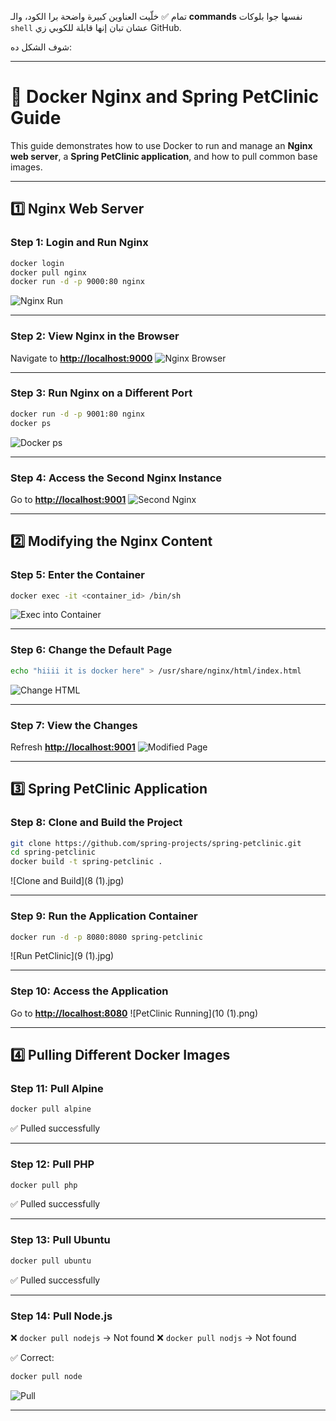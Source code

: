 تمام ✅ خلّيت العناوين كبيرة واضحة برا الكود، والـ **commands** نفسها جوا بلوكات `shell` عشان تبان إنها قابلة للكوبي زي GitHub.

شوف الشكل ده:

---

# 🐳 Docker Nginx and Spring PetClinic Guide

This guide demonstrates how to use Docker to run and manage an **Nginx web server**, a **Spring PetClinic application**, and how to pull common base images.

---

## 1️⃣ Nginx Web Server

### Step 1: Login and Run Nginx

```sh
docker login
docker pull nginx
docker run -d -p 9000:80 nginx
```

![Nginx Run](1.png)

---

### Step 2: View Nginx in the Browser

Navigate to **[http://localhost:9000](http://localhost:9000)**
![Nginx Browser](2.png)

---

### Step 3: Run Nginx on a Different Port

```sh
docker run -d -p 9001:80 nginx
docker ps
```

![Docker ps](3.png)

---

### Step 4: Access the Second Nginx Instance

Go to **[http://localhost:9001](http://localhost:9001)**
![Second Nginx](4.png)

---

## 2️⃣ Modifying the Nginx Content

### Step 5: Enter the Container

```sh
docker exec -it <container_id> /bin/sh
```

![Exec into Container](5.png)

---

### Step 6: Change the Default Page

```sh
echo "hiiii it is docker here" > /usr/share/nginx/html/index.html
```

![Change HTML](6.png)

---

### Step 7: View the Changes

Refresh **[http://localhost:9001](http://localhost:9001)**
![Modified Page](7.png)

---

## 3️⃣ Spring PetClinic Application

### Step 8: Clone and Build the Project

```sh
git clone https://github.com/spring-projects/spring-petclinic.git
cd spring-petclinic
docker build -t spring-petclinic .
```

!\[Clone and Build]\(8 (1).jpg)

---

### Step 9: Run the Application Container

```sh
docker run -d -p 8080:8080 spring-petclinic
```

!\[Run PetClinic]\(9 (1).jpg)

---

### Step 10: Access the Application

Go to **[http://localhost:8080](http://localhost:8080)**
!\[PetClinic Running]\(10 (1).png)

---

## 4️⃣ Pulling Different Docker Images

### Step 11: Pull Alpine

```sh
docker pull alpine
```

✅ Pulled successfully

---

### Step 12: Pull PHP

```sh
docker pull php
```

✅ Pulled successfully

---

### Step 13: Pull Ubuntu

```sh
docker pull ubuntu
```

✅ Pulled successfully

---

### Step 14: Pull Node.js

❌ `docker pull nodejs` → Not found
❌ `docker pull nodjs` → Not found

✅ Correct:

```sh
docker pull node
```

![Pull](11.png)

---
